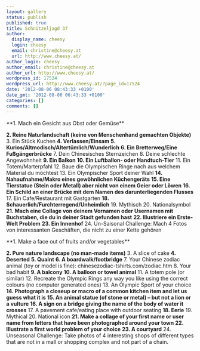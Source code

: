 ```yaml
---
layout: gallery
status: publish
published: true
title: Schnitzeljagd 37
author:
  display_name: cheesy
  login: cheesy
  email: christine@cheesy.at
  url: http://www.cheesy.at/
author_login: cheesy
author_email: christine@cheesy.at
author_url: http://www.cheesy.at/
wordpress_id: 17524
wordpress_url: http://www.cheesy.at/?page_id=17524
date: '2012-08-06 08:43:33 +0100'
date_gmt: '2012-08-06 06:43:33 +0100'
categories: []
comments: []
---
```

<!--:de--> **1. Mach ein Gesicht aus Obst oder Gemüse**
**2. Reine Naturlandschaft (keine von Menschenhand gemachten Objekte)**
3. Ein Stück Kuchen
**4. Verlassen/Einsam**
**5. Kurios/Altmodisch/Altertümlich/Wunderlich**
**6. Ein Bretterweg/Eine Fußgängerbrücke**
7. Dein Chinesisches Sternzeichen
8. Deine schlechte Angewohnheit
**9. Ein Balkon**
**10. Ein Luftballon- oder Handtuch-Tier**
11. Ein Totem/Marterpfahl
12. Baue die Olympischen Ringe nach aus welchem Material du möchtest
13. Ein Olympischer Sport deiner Wahl
**14. Nahaufnahme/Makro eines gewöhnlichen Küchengeräts**
**15. Eine Tierstatue (Stein oder Metall) aber nicht von einem Geier oder Löwen**
**16. Ein Schild an einer Brücke mit dem Namen des darunterliegenden Flusses**
17. Ein Cafe/Restaurant mit Gastgarten
**18. Schauerlich/Furchterregend/Unheimlich**
19. Mythisch
20. Nationalsymbol
**21. Mach eine Collage von deinem Vornamen oder Usernamen mit Buchstaben, die du in deiner Stadt gefunden hast**
**22. Illustriere ein Erste-Welt Problem**
**23. Ein Innenhof**
24. Un-Saisonal
Challenge: Mach 4 Fotos von interessanten Geschäften, die nicht zu einer Kette gehören
<!--:--><!--:en--> **1. Make a face out of fruits and/or vegetables**
**2. Pure nature landscape (no man-made items)**
3. A slice of cake
**4. Deserted**
**5. Quaint**
**6. A boardwalk/footbridge**
7. Your Chinese zodiac animal (toy or model is fine): chinesezodiac-tshirts.com/zodiac.htm
8. Your bad habit
**9. A balcony**
**10. A balloon or towel animal**
11. A totem pole (or similar)
12. Recreate the Olympic Rings any way you like using the correct colours (no computer generated ones)
13. An Olympic Sport of your choice
**14. Photograph a closeup or macro of a common kitchen item and let us guess what it is**
**15. An animal statue (of stone or metal) – but not a lion or a vulture**
**16. A sign on a bridge giving the name of the body of water it crosses**
17. A pavement cafe/eating place with outdoor seating
**18. Eerie**
19. Mythical
20. National icon
**21. Make a collage of your first name or user name from letters that have been photographed around your town**
**22. Illustrate a first world problem of your choice**
**23. A courtyard**
24. Unseasonal
Challenge: Take photos of 4 interesting shops of different types that are not in a mall or shopping complex and not part of a chain.
<!--:-->
